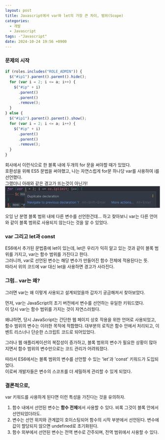 ```yaml
---
layout: post
title: Javascript에서 var와 let의 가장 큰 차이, 범위(Scope)
categories:
  - 개발
  - Javascript
tags: -"Javascript"
date: 2024-10-24 19:56 +0900
---
```


### 문제의 시작

```javascript
if (roles.includes("ROLE_ADMIN")) {
  $("#ip1").parent().parent().hide();
  for (var i = 2; i <= a; i++) {
    $("#ip" + i)
      .parent()
      .parent()
      .remove();
  }
} else {
  $("#ip1").parent().parent().show();
  for (var i = 2; i <= a; i++) {
    $("#ip" + i)
      .parent()
      .parent()
      .remove();
  }
}
```

회사에서 이런식으로 한 블록 내에 두개의 for 문을 써야할 때가 있었다.  
호환성을 위해 ES5 문법을 써야했고, 나는 자연스럽게 for문 하나당 var를 사용하여 i를 선언했다.  
그랬더니 아래와 같은 경고가 뜨는것이 아닌가!
![picture 0](/assets/img/posts/15e3eadd1099251d33877e10f4f54abbe1281aed85be4749261c155cb41f9f93.png)

오잉 난 분명 블록 범위 내에 다른 변수를 선언한건데… 하고 찾아보니 var는 다른 언어와 같이 블록 범위로 사용되지 않는다는 것을 알 수 있었다.

### var 그리고 let과 const

ES6에서 추가된 문법중에 let이 있는데, let은 우리가 익히 알고 있는 것과 같이 블록 범위를 가지고, var는 함수 범위를 가진다고 한다.  
그러니까, var로 선언된 변수는 해당 변수가 만들어진 함수 전체에 적용된다는 뜻.  
따라서 위의 코드에 var 대신 let을 사용하면 경고가 사라진다.

### 그럼.. var는 왜?

그러면 var는 왜 이렇게 사용되고 설계되었을까 갑자기 궁금해져서 찾아보았다.

먼저, var는 JavaScript의 초기 버전에서 변수를 선언하는 유일한 키워드였다.  
이 당시 var는 함수 범위를 가지는 것이 자연스러웠다.

왜냐하면, 당시 JavaScript는 간단한 웹 페이지 상호 작용을 위한 언어로 사용되었고, 함수 범위의 변수는 이러한 목적에 적합했다. 대부분의 로직은 함수 안에서 처리되고, 이벤트 리스너나 단순한 스크립트 코드로 되어있었다.

그러나 웹 애플리케이션의 복잡성이 증가하고, 블록 범위의 변수가 필요한 상황이 많아지면서 함수 범위의 변수만으로는 코드 관리가 어려워졌다.

따라서 ES6에서는 블록 범위의 변수를 선언할 수 있는 'let'과 'const' 키워드가 도입되었다.  
이로써 개발자들은 변수의 스코프를 더 세밀하게 관리할 수 있게 되었다.

### 결론적으로,

var 키워드를 사용하게 된다면 이런 특성을 가진다는 것을 유의하자.

1. 함수 내에서 선언된 변수는 **함수 전체**에서 사용할 수 있다. 비록 그것이 블록 안에서 선언되었더라도.
2. 변수는 선언 위치와 관계없이 호이스팅되어 함수의 시작 부분에서 선언된다. 변수에 값이 할당되지 않으면 undefined로 초기화된다.
3. 함수 외부에서 선언된 변수는 전역 변수로 간주되며, 전역 범위에서 사용할 수 있다.

